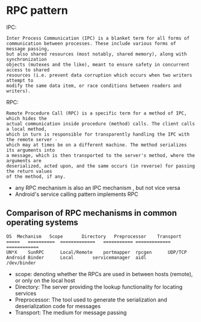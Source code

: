 # RPC pattern

IPC: 

```
Inter Process Communication (IPC) is a blanket term for all forms of
communication between processes. These include various forms of message passing,
but also shared resources (most notably, shared memory), along with synchronization
objects (mutexes and the like), meant to ensure safety in concurrent access to shared
resources (i.e. prevent data corruption which occurs when two writers attempt to
modify the same data item, or race conditions between readers and writers).
```

RPC:

```
Remote Procedure Call (RPC) is a specific term for a method of IPC, which hides the
actual communication inside procedure (method) calls. The client calls a local method,
which in turn is responsible for transparently handling the IPC with the remote server -
which may at times be on a different machine. The method serializes its arguments into
a message, which is then transported to the server's method, where the arguments are
deserialized, acted upon, and the same occurs (in reverse) for passing the return values
of the method, if any.
```

* any RPC mechanism is also an IPC mechanism , but not vice versa
* Android's service calling pattern implements RPC


## Comparison of RPC mechanisms in common operating systems

```
OS 	Mechanism 	Scope 		Directory 	Preprocessor 	Transport
=====	==========	=============	===========	=============	============
UN*X 	SunRPC 		Local/Remote 	portmapper 	rpcgen 		UDP/TCP
Android Binder 		Local 		servicemanager 	aidl 		/dev/binder
```

* scope: denoting whether the RPCs are used in between hosts (remote), or only on the local host
* Directory: The server providing the lookup functionality for locating services
* Preprocessor: The tool used to generate the serialization and deserialization code for messages
* Transport: The medium for message passing
